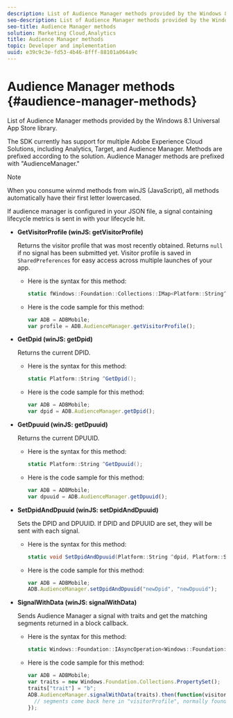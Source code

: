 ```yaml
---
description: List of Audience Manager methods provided by the Windows 8.1 Universal App Store library.
seo-description: List of Audience Manager methods provided by the Windows 8.1 Universal App Store library.
seo-title: Audience Manager methods
solution: Marketing Cloud,Analytics
title: Audience Manager methods
topic: Developer and implementation
uuid: e39c9c3e-fd53-4b46-8fff-88101a064a9c
---
```


# Audience Manager methods {#audience-manager-methods}

List of Audience Manager methods provided by the Windows 8.1 Universal App Store library.

The SDK currently has support for multiple Adobe Experience Cloud Solutions, including Analytics, Target, and Audience Manager. Methods are prefixed according to the solution. Audience Manager methods are prefixed with "AudienceManager."

>[!NOTE]
>
>When you consume winmd methods from winJS (JavaScript), all methods automatically have their first letter lowercased.

If audience manager is configured in your JSON file, a signal containing lifecycle metrics is sent in with your lifecycle hit. 

* **GetVisitorProfile (winJS: getVisitorProfile)**

  Returns the visitor profile that was most recently obtained. Returns `null` if no signal has been submitted yet. Visitor profile is saved in `SharedPreferences` for easy access across multiple launches of your app. 

  * Here is the syntax for this method:

    ```csharp
    static fWindows::Foundation::Collections::IMap<Platform::String^, Platform::Object^> ^GetVisitorProfile();
    ```

  * Here is the code sample for this method:

    ```js
    var ADB = ADBMobile; 
    var profile = ADB.AudienceManager.getVisitorProfile();
    ```

* **GetDpid (winJS: getDpid)**

  Returns the current DPID.

  * Here is the syntax for this method:

    ```csharp
    static Platform::String ^GetDpid();
    ```

  * Here is the code sample for this method:

    ```js
    var ADB = ADBMobile; 
    var dpid = ADB.AudienceManager.getDpid();
    ```

* **GetDpuuid (winJS: getDpuuid)**

  Returns the current DPUUID. 

  * Here is the syntax for this method:

    ```csharp
    static Platform::String ^GetDpuuid();
    ```

  * Here is the code sample for this method:

    ```js
    var ADB = ADBMobile; 
    var dpuuid = ADB.AudienceManager.getDpuuid();
    ```

* **SetDpidAndDpuuid (winJS: setDpidAndDpuuid)**

  Sets the DPID and DPUUID. If DPID and DPUUID are set, they will be sent with each signal. 

  * Here is the syntax for this method:

    ```csharp
    static void SetDpidAndDpuuid(Platform::String ^dpid, Platform::String ^dpuuid); 
    ```

  * Here is the code sample for this method:

    ```js
    var ADB = ADBMobile; 
    ADB.AudienceManager.setDpidAndDpuuid("newDpid", "newDpuuid");
    ```

* **SignalWithData (winJS: signalWithData)**

  Sends Audience Manager a signal with traits and get the matching segments returned in a block callback. 

  * Here is the syntax for this method:

    ```csharp
    static Windows::Foundation::IAsyncOperation<Windows::Foundation::Collections::IMap<Platform::String^, Platform::Object> > ^SignalWithData(Windows::Foundation::Collections::IMap<Platform::String^, Platform::Object^> ^data);
    ```

  * Here is the code sample for this method:

    ```js
    var ADB = ADBMobile; 
    var traits = new Windows.Foundation.Collections.PropertySet(); 
    traits["trait"] = "b"; 
    ADB.AudienceManager.signalWithData(traits).then(function(visitorProfile) { 
      // segments come back here in "visitorProfile", normally found in the "segs" object of your json 
    }); 
    ```

